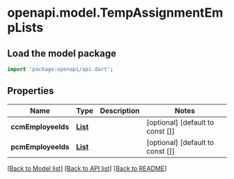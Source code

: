 # openapi.model.TempAssignmentEmpLists

## Load the model package
```dart
import 'package:openapi/api.dart';
```

## Properties
Name | Type | Description | Notes
------------ | ------------- | ------------- | -------------
**ccmEmployeeIds** | [**List<Employee>**](Employee.md) |  | [optional] [default to const []]
**pcmEmployeeIds** | [**List<Employee>**](Employee.md) |  | [optional] [default to const []]

[[Back to Model list]](../README.md#documentation-for-models) [[Back to API list]](../README.md#documentation-for-api-endpoints) [[Back to README]](../README.md)


